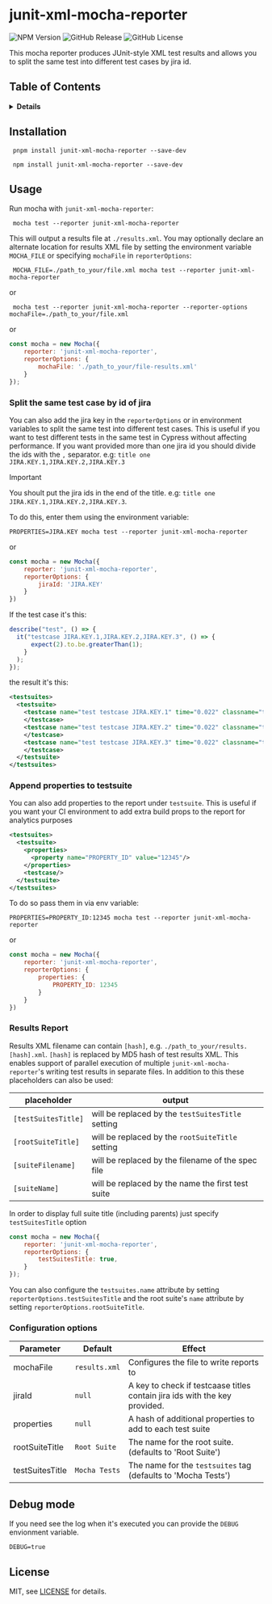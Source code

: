 # junit-xml-mocha-reporter
![NPM Version](https://img.shields.io/npm/v/junit-xml-mocha-reporter)
![GitHub Release](https://img.shields.io/github/v/release/migudevelop/junit-xml-mocha-reporter)
![GitHub License](https://img.shields.io/github/license/migudevelop/junit-xml-mocha-reporter)

This mocha reporter produces JUnit-style XML test results and allows you to split the same test into different test cases by jira id.

## Table of Contents

<details>
<summary><strong>Details</strong></summary>

- [Installation](#installation)
- [Usage](#usage)
  * [Split the same test case by id of jira](#split-the-same-test-case-by-id-of-jira)
  * [Append properties to testsuite](#append-properties-to-testsuite)
  * [Results Report](#results-report)
  * [Configuration options](#configuration-options)
- [Debug mode](#debug-mode)
- [License](#license)

</details>

## Installation

```shell
 pnpm install junit-xml-mocha-reporter --save-dev
```

```shell
 npm install junit-xml-mocha-reporter --save-dev
```

## Usage
Run mocha with `junit-xml-mocha-reporter`:

```shell
 mocha test --reporter junit-xml-mocha-reporter
```
This will output a results file at `./results.xml`.
You may optionally declare an alternate location for results XML file by setting
the environment variable `MOCHA_FILE` or specifying `mochaFile` in `reporterOptions`:

```shell
 MOCHA_FILE=./path_to_your/file.xml mocha test --reporter junit-xml-mocha-reporter
```
or
```shell
 mocha test --reporter junit-xml-mocha-reporter --reporter-options mochaFile=./path_to_your/file.xml
```
or
```javascript
const mocha = new Mocha({
    reporter: 'junit-xml-mocha-reporter',
    reporterOptions: {
        mochaFile: './path_to_your/file-results.xml'
    }
});
```

### Split the same test case by id of jira

You can also add the jira key in the `reporterOptions` or in environment variables to split the same test into different test cases. This is useful if you want to test different tests in the same test in Cypress without affecting performance. If you want provided more than one jira id you should divide the ids with the `,` separator. e.g: `title one JIRA.KEY.1,JIRA.KEY.2,JIRA.KEY.3`
>[!IMPORTANT]
> You shoult put the jira ids in the end of the title. e.g: `title one JIRA.KEY.1,JIRA.KEY.2,JIRA.KEY.3`.

To do this, enter them using the environment variable:
```shell
PROPERTIES=JIRA.KEY mocha test --reporter junit-xml-mocha-reporter
```
or
```javascript
const mocha = new Mocha({
    reporter: 'junit-xml-mocha-reporter',
    reporterOptions: {
        jiraId: 'JIRA.KEY'
    }
})
```
If the test case it's this:
```js
describe("test", () => {
  it("testcase JIRA.KEY.1,JIRA.KEY.2,JIRA.KEY.3", () => {
      expect(2).to.be.greaterThan(1);
    }
  );
});
```

the result it's this:
```xml
<testsuites>
  <testsuite>
    <testcase name="test testcase JIRA.KEY.1" time="0.022" classname="test test JIRA.KEY.1">
    </testcase>
    <testcase name="test testcase JIRA.KEY.2" time="0.022" classname="test test JIRA.KEY.2">
    </testcase>
    <testcase name="test testcase JIRA.KEY.3" time="0.022" classname="test test JIRA.KEY.3">
    </testcase>
  </testsuite>
</testsuites>
```


### Append properties to testsuite

You can also add properties to the report under `testsuite`. This is useful if you want your CI environment to add extra build props to the report for analytics purposes

```xml
<testsuites>
  <testsuite>
    <properties>
      <property name="PROPERTY_ID" value="12345"/>
    </properties>
    <testcase/>
  </testsuite>
</testsuites>
```

To do so pass them in via env variable:
```shell
PROPERTIES=PROPERTY_ID:12345 mocha test --reporter junit-xml-mocha-reporter
```
or
```javascript
const mocha = new Mocha({
    reporter: 'junit-xml-mocha-reporter',
    reporterOptions: {
        properties: {
            PROPERTY_ID: 12345
        }
    }
})
```

### Results Report

Results XML filename can contain `[hash]`, e.g. `./path_to_your/results.[hash].xml`. `[hash]` is replaced by MD5 hash of test results XML. This enables support of parallel execution of multiple `junit-xml-mocha-reporter`'s writing test results in separate files. In addition to this these placeholders can also be used:

| placeholder         | output                                            |
| ------------------- | ------------------------------------------------- |
| `[testSuitesTitle]` | will be replaced by the `testSuitesTitle` setting |
| `[rootSuiteTitle]`  | will be replaced by the `rootSuiteTitle` setting  |
| `[suiteFilename]`   | will be replaced by the filename of the spec file |
| `[suiteName]`       | will be replaced by the name the first test suite |


In order to display full suite title (including parents) just specify `testSuitesTitle` option
```javascript
const mocha = new Mocha({
    reporter: 'junit-xml-mocha-reporter',
    reporterOptions: {
        testSuitesTitle: true,
    }
});
```

You can also configure the `testsuites.name` attribute by setting `reporterOptions.testSuitesTitle` and the root suite's `name` attribute by setting `reporterOptions.rootSuiteTitle`.


### Configuration options

| Parameter                      | Default                | Effect                                                                                                                  |
| ------------------------------ | ---------------------- | ----------------------------------------------------------------------------------------------------------------------- |
| mochaFile                      | `results.xml`     | Configures the file to write reports to                                                                                 |
| jiraId                     | `null`                 | A key to check if testcaase titles contain jira ids with the key provided.                                                              |
| properties                     | `null`                 | A hash of additional properties to add to each test suite                                                               |
| rootSuiteTitle                 | `Root Suite`           | The name for the root suite. (defaults to 'Root Suite')                                                                 |
| testSuitesTitle                | `Mocha Tests`          | The name for the `testsuites` tag (defaults to 'Mocha Tests')                                                           |

## Debug mode

If you need see the log when it's executed you can provide the `DEBUG` envionment variable.
```shell
DEBUG=true
```

## License

MIT, see [LICENSE](./LICENSE) for details.
